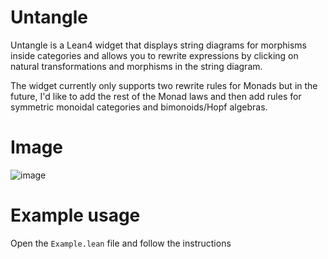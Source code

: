 # Untangle
Untangle is a Lean4 widget that displays string diagrams for morphisms inside categories and allows you to rewrite expressions by clicking on natural transformations and morphisms in the string diagram.

The widget currently only supports two rewrite rules for Monads but in the future, I'd like to add the rest of the Monad laws and then add rules for symmetric monoidal categories and bimonoids/Hopf algebras.

# Image
![image](https://github.com/dignissimus/Untangle/assets/18627392/54a6d3e9-969f-4b65-9f08-426431d5b68d)

# Example usage
Open the `Example.lean` file and follow the instructions
